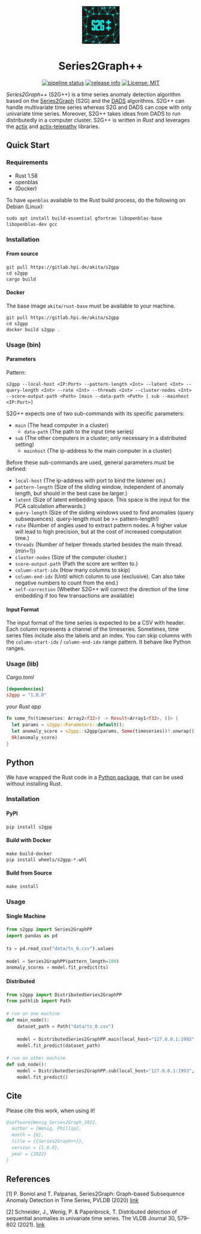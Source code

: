 <div align="center">
<img width="100px" src="./Logo.png" alt="Series2Graph++ logo"/>

# Series2Graph++

[![pipeline status](https://gitlab.hpi.de/akita/s2gpp/badges/main/pipeline.svg)](https://gitlab.hpi.de/akita/s2gpp/-/commits/main)
[![release info](https://img.shields.io/badge/Release-1.0.0-blue)](https://gitlab.hpi.de/phillip.wenig/s2gpp/-/releases/1.0.0)
[![License: MIT](https://img.shields.io/badge/License-MIT-yellow.svg)](https://opensource.org/licenses/MIT)
</div>

_Series2Graph++_ (S2G++) is a time series anomaly detection algorithm based on the [Series2Graph](https://helios2.mi.parisdescartes.fr/~themisp/series2graph/) (S2G) and the [DADS](https://hpi.de/naumann/s/dads) algorithms. 
S2G++ can handle multivariate time series whereas S2G and DADS can cope with only univariate time series. 
Moreover, S2G++ takes ideas from DADS to run distributedly in a computer cluster.
S2G++ is written in _Rust_ and leverages the [actix](https://github.com/actix/actix) and [actix-telepathy](https://github.com/wenig/actix-telepathy) libraries.

## Quick Start

### Requirements

- Rust 1.58
- openblas
- (Docker)

To have `openblas` available to the Rust build process, do the following on Debian (Linux):

```shell
sudo apt install build-essential gfortran libopenblas-base libopenblas-dev gcc
```

### Installation

#### From source

```shell
git pull https://gitlab.hpi.de/akita/s2gpp
cd s2gpp
cargo build
```

#### Docker

The base image `akita/rust-base` must be available to your machine.

```shell
git pull https://gitlab.hpi.de/akita/s2gpp
cd s2gpp
docker build s2gpp .
```

### Usage (bin)

#### Parameters

Pattern:
```shell
s2gpp --local-host <IP:Port> --pattern-length <Int> --latent <Int> --query-length <Int> --rate <Int> --threads <Int> --cluster-nodes <Int> --score-output-path <Path> [main --data-path <Path> | sub --mainhost <IP:Port>]
```

S2G++ expects one of two sub-commands with its specific parameters:

- `main` (The head computer in a cluster)
  - `data-path` (The path to the input time series)
- `sub` (The other computers in a cluster; only necessary in a distributed setting)
  - `mainhost` (The ip-address to the main computer in a cluster)

Before these sub-commands are used, general parameters must be defined:

- `local-host` (The ip-address with port to bind the listener on.)
- `pattern-length` (Size of the sliding window, independent of anomaly length, but should in the best case be larger.)
- `latent` (Size of latent embedding space. This space is the input for the PCA calculation afterwards.)
- `query-length` (Size of the sliding windows used to find anomalies (query subsequences). query-length must be >= pattern-length!)
- `rate` (Number of angles used to extract pattern nodes. A higher value will lead to high precision, but at the cost of increased computation time.)
- `threads` (Number of helper threads started besides the main thread. (min=1))
- `cluster-nodes` (Size of the computer cluster.)
- `score-output-path` (Path the score are written to.)
- `column-start-idx` (How many columns to skip)
- `column-end-idx` (Until which column to use (exclusive). Can also take negative numbers to count from the end.)
- `self-correction` (Whether S2G++ will correct the direction of the time embedding if too few
  transactions are available)

#### Input Format

The input format of the time series is expected to be a CSV with header. Each column represents a channel of the timeseries.
Sometimes, time series files include also the labels and an index. You can skip columns with the `column-start-idx` / `column-end-idx` range pattern. It behave like Python ranges.

### Usage (lib)

_Cargo.toml_
```toml
[dependencies]
s2gpp = "1.0.0"
```

_your Rust app_

```rust
fn some_fn(timeseries: Array2<f32>) -> Result<Array1<f32>, ()> {
  let params = s2gpp::Parameters::default();
  let anomaly_score = s2gpp::s2gpp(params, Some(timeseries))?.unwrap();
  Ok(anomaly_score)
}
```

## Python

We have wrapped the Rust code in a [Python package](https://pypi.org/project/s2gpp/), that can be used without installing Rust.

### Installation

#### PyPI

```shell
pip install s2gpp
```

#### Build with Docker

```shell
make build-docker
pip install wheels/s2gpp-*.whl
```

#### Build from Source

```shell
make install
```

### Usage

#### Single Machine

```python
from s2gpp import Series2GraphPP
import pandas as pd

ts = pd.read_csv("data/ts_0.csv").values

model = Series2GraphPP(pattern_length=100)
anomaly_scores = model.fit_predict(ts)
```

#### Distributed

```python
from s2gpp import DistributedSeries2GraphPP
from pathlib import Path

# run on one machine
def main_node():
    dataset_path = Path("data/ts_0.csv")
  
    model = DistributedSeries2GraphPP.main(local_host="127.0.0.1:1992", n_cluster_nodes=2, pattern_length=100)
    model.fit_predict(dataset_path)

# run on other machine
def sub_node():
    model = DistributedSeries2GraphPP.sub(local_host="127.0.0.1:1993", mainhost="127.0.0.1:1992", n_cluster_nodes=2, pattern_length=100)
    model.fit_predict()
```

## Cite

Please cite this work, when using it!

```bibtex
@software{Wenig_Series2Graph_2022,
  author = {Wenig, Phillip},
  month = {6},
  title = {{Series2Graph++}},
  version = {1.0.0},
  year = {2022}
}
```

## References

[1] P. Boniol and T. Palpanas, Series2Graph: Graph-based Subsequence Anomaly Detection in Time Series, PVLDB (2020) [link](https://helios2.mi.parisdescartes.fr/~themisp/series2graph/data/Series2Graph.pdf)

[2] Schneider, J., Wenig, P. & Papenbrock, T. Distributed detection of sequential anomalies in univariate time series. The VLDB Journal 30, 579–602 (2021). [link](https://doi.org/10.1007/s00778-021-00657-6)
